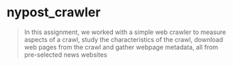 # nypost_crawler

> In this assignment, we worked with a simple web crawler to measure aspects of a crawl, 
> study the characteristics of the crawl, download web pages from the crawl and gather webpage metadata, all from pre-selected news websites
